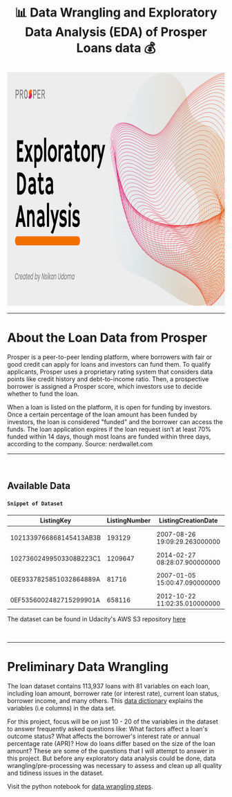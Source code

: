 # <p align="center" style="margin-top 0px;"> 📊 Data Wrangling and Exploratory Data Analysis (EDA) of Prosper Loans data 💰  

<p align="center" style="margin-bottom: 0px !important;">
<img src="https://github.com/nsikan-udoma/prosper_loan_eda/blob/bee04481147088ae0291684941e37f6680cd689a/icons%20and%20images/Prosper%20EDA%20cover%20image.svg" width="960" height="540">

<br>

---
# About the Loan Data from Prosper
Prosper is a peer-to-peer lending platform, where borrowers with fair or good credit can apply for loans and investors can fund them. To qualify applicants, Prosper uses a proprietary rating system that considers data points like credit history and debt-to-income ratio. Then, a prospective borrower is assigned a Prosper score, which investors use to decide whether to fund the loan.

When a loan is listed on the platform, it is open for funding by investors. Once a certain percentage of the loan amount has been funded by investors, the loan is considered "funded" and the borrower can access the funds. The loan application expires if the loan request isn’t at least 70% funded within 14 days, though most loans are funded within three days, according to the company. Source: nerdwallet.com

---

<br>

## Available Data
  
 #### ``Snippet of Dataset``
ListingKey | ListingNumber | ListingCreationDate | CreditGrade | Term | LoanStatus  | ClosedDate  | BorrowerAPR  | BorrowerRate  | LenderYield  |  ...  | LP_ServiceFees  | PercentFunded  | Investors
-- | -- | -- | -- | -- | --  | --  | --  | --  | --  | --  | --  | --  | --
1021339766868145413AB3B	 | 193129 | 2007-08-26 19:09:29.263000000  |  C  |  36  |  Completed  |  2009-08-14 00:00:00  |  0.16516  |  0.1580  |  0.1380  |  ...  |  -133.18  |  1.0  |  258
10273602499503308B223C1	 | 1209647 | 2014-02-27 08:28:07.900000000	|  NaN  |  36  |  Current  |  NaN  |  0.12016  |  0.0920  |  0.0820  |  ...  |  0.00  |  1.0  |  1
0EE9337825851032864889A	 | 81716 | 2007-01-05 15:00:47.090000000  |  HR  |  36  |  Completed  |  2009-12-17 00:00:00  |  0.28269  |  0.2750  |  0.2400  |  ...  |  -24.20  |  1.0  |  41
0EF5356002482715299901A	 | 658116 | 2012-10-22 11:02:35.010000000	|  NaN  |  36  |  Current  |  NaN  |  0.12528  |  0.0974  |  0.0874  |  ...  |  -108.01  |  1.0  |  158


The dataset can be found in Udacity's AWS S3 repository [here](https://s3.amazonaws.com/udacity-hosted-downloads/ud651/prosperLoanData.csv)

<br>

---

# Preliminary Data Wrangling
The loan dataset contains 113,937 loans with 81 variables on each loan, including loan amount, borrower rate (or interest rate), current loan status, borrower income, and many others. This [data dictionary](https://docs.google.com/spreadsheets/d/1djKkeentYxKqgNFO2ZHF-KFwVunoZ83VbyLyWYz82M8/edit?usp=sharing) explains the variables (i.e columns) in the data set.

For this project, focus will be on just 10 - 20 of the variables in the dataset to answer frequently asked questions like: What factors affect a loan's outcome status? What affects the borrower's interest rate or annual percentage rate (APR)? How do loans differ based on the size of the loan amount? These are some of the questions that I will attempt to answer in this project. But before any exploratory data analysis could be done, data wrangling/pre-processing was necessary to assess and clean up all quality and tidiness issues in the dataset.

Visit the python notebook for [data wrangling steps](https://nbviewer.org/github/nsikan-udoma/prosper_loan_eda/blob/data_wrangling/notebook.ipynb).
